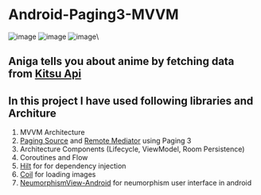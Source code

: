# Android-Paging3-MVVM
![image](https://user-images.githubusercontent.com/78276034/166111666-165b6b1f-8413-41cf-b698-f2957ccea4a4.png)
![image](https://user-images.githubusercontent.com/78276034/166111670-3d177317-e1bc-4e07-ac11-81628cfe8d2d.png)
![image](https://user-images.githubusercontent.com/78276034/166111675-d6035d2f-3798-470d-9d4c-450d455756f8.png)\

## Aniga tells you about anime by fetching data from [Kitsu Api](https://kitsu.docs.apiary.io/#)
## In this project I have used following libraries and Architure 
1) MVVM Architecture
2) [Paging Source](https://github.com/android/architecture-components-samples/tree/main/PagingSample) and [Remote Mediator](https://github.com/android/architecture-components-samples/tree/main/PagingWithNetworkSample) using Paging 3
3) Architecture Components (Lifecycle, ViewModel, Room Persistence) 
4) Coroutines and Flow
5) [Hilt](https://github.com/google/dagger) for for dependency injection
6) [Coil](https://github.com/coil-kt/coil) for loading images
7) [NeumorphismView-Android](https://github.com/thelumiereguy/NeumorphismView-Android) for neumorphism user interface in android
